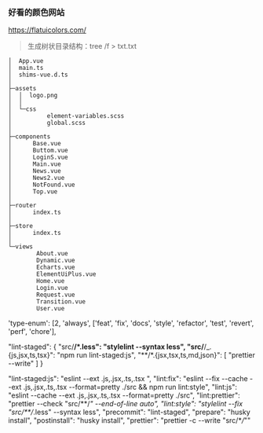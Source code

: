 ### 好看的颜色网站

https://flatuicolors.com/

> 生成树状目录结构：tree /f > txt.txt

```
│  App.vue
│  main.ts
│  shims-vue.d.ts
│
├─assets
│  │  logo.png
│  │
│  └─css
│          element-variables.scss
│          global.scss
│
├─components
│      Base.vue
│      Buttom.vue
│      LoginS.vue
│      Main.vue
│      News.vue
│      News2.vue
│      NotFound.vue
│      Top.vue
│
├─router
│      index.ts
│
├─store
│      index.ts
│
└─views
        About.vue
        Dynamic.vue
        Echarts.vue
        ElementUiPlus.vue
        Home.vue
        Login.vue
        Request.vue
        Transition.vue
        User.vue

```

'type-enum': [2, 'always', ['feat', 'fix', 'docs', 'style', 'refactor', 'test', 'revert', 'perf', 'chore'],

"lint-staged": {
"src/**/\*.less": "stylelint --syntax less",
"src/**/\_.{js,jsx,ts,tsx}": "npm run lint-staged:js",
"\*\*/\*.{jsx,tsx,ts,md,json}": [
"prettier --write"
]
}

"lint-staged:js": "eslint --ext .js,.jsx,.ts,.tsx ",
"lint:fix": "eslint --fix --cache --ext .js,.jsx,.ts,.tsx --format=pretty ./src && npm run lint:style",
"lint:js": "eslint --cache --ext .js,.jsx,.ts,.tsx --format=pretty ./src",
"lint:prettier": "prettier --check \"src/\*\*/_\" --end-of-line auto",
"lint:style": "stylelint --fix \"src/\*\*/_.less\" --syntax less",
"precommit": "lint-staged",
"prepare": "husky install",
"postinstall": "husky install",
"prettier": "prettier -c --write \"src/\*_/_\""
